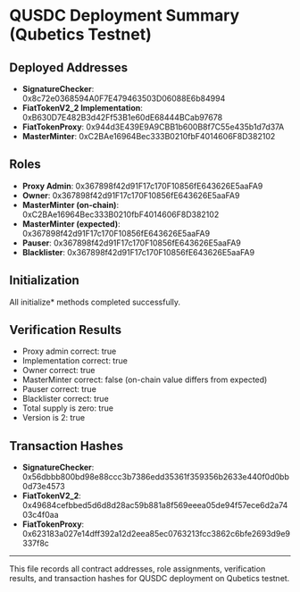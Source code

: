 # QUSDC Deployment Summary (Qubetics Testnet)

## Deployed Addresses

- **SignatureChecker**: 0x8c72e0368594A0F7E479463503D06088E6b84994
- **FiatTokenV2_2 Implementation**: 0xB630D7E482B3d42Ff53B1e60dE68444BCab97678
- **FiatTokenProxy**: 0x944d3E439E9A9CBB1b600B8f7C55e435b1d7d37A
- **MasterMinter**: 0xC2BAe16964Bec333B0210fbF4014606F8D382102

## Roles

- **Proxy Admin**: 0x367898f42d91F17c170F10856fE643626E5aaFA9
- **Owner**: 0x367898f42d91F17c170F10856fE643626E5aaFA9
- **MasterMinter (on-chain)**: 0xC2BAe16964Bec333B0210fbF4014606F8D382102
- **MasterMinter (expected)**: 0x367898f42d91F17c170F10856fE643626E5aaFA9
- **Pauser**: 0x367898f42d91F17c170F10856fE643626E5aaFA9
- **Blacklister**: 0x367898f42d91F17c170F10856fE643626E5aaFA9

## Initialization

All initialize* methods completed successfully.

## Verification Results

- Proxy admin correct: true
- Implementation correct: true
- Owner correct: true
- MasterMinter correct: false (on-chain value differs from expected)
- Pauser correct: true
- Blacklister correct: true
- Total supply is zero: true
- Version is 2: true

## Transaction Hashes

- **SignatureChecker**: 0x56dbbb800bd98e88ccc3b7386edd35361f359356b2633e440f0d0bb0d73e4573
- **FiatTokenV2_2**: 0x49684cefbbed5d6d8d28ac59b881a8f569eeea05de94f57ece6d2a7403c4f0aa
- **FiatTokenProxy**: 0x623183a027e14dff392a12d2eea85ec0763213fcc3862c6bfe2693d9e9337f8c

---

This file records all contract addresses, role assignments, verification results, and transaction hashes for QUSDC deployment on Qubetics testnet.
